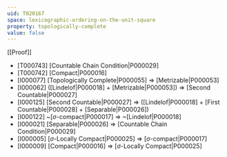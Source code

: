 ```yaml
---
uid: T020167
space: lexicographic-ordering-on-the-unit-square
property: topologically-complete
value: false
---
```

[[Proof]]

* [T000743] [Countable Chain Condition|P000029]
* [T000742] [Compact|P000016]
* [I000077] [Topologically Complete|P000055] => [Metrizable|P000053]
* [I000062] ([Lindelof|P000018] + [Metrizable|P000053]) => [Second Countable|P000027]
* [I000125] [Second Countable|P000027] => ([Lindelof|P000018] + [First Countable|P000028] + [Separable|P000026])
* [I000122] ~[$\sigma$-compact|P000017] => ~[Lindelof|P000018]
* [I000021] [Separable|P000026] => [Countable Chain Condition|P000029]
* [I000005] [$\sigma$-Locally Compact|P000025] => [$\sigma$-compact|P000017]
* [I000009] [Compact|P000016] => [$\sigma$-Locally Compact|P000025]

